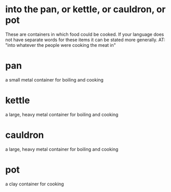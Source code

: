 # into the pan, or kettle, or cauldron, or pot

These are containers in which food could be cooked. If your language does not have separate words for these items it can be stated more generally. AT: "into whatever the people were cooking the meat in"

# pan

a small metal container for boiling and cooking

# kettle

a large, heavy metal container for boiling and cooking

# cauldron

a large, heavy metal container for boiling and cooking

# pot

a clay container for cooking

